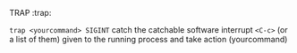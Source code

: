 TRAP
:trap:

`trap <yourcommand> SIGINT` catch the catchable software interrupt `<C-c>` (or a list of them) given to the running process and take action (yourcommand)
